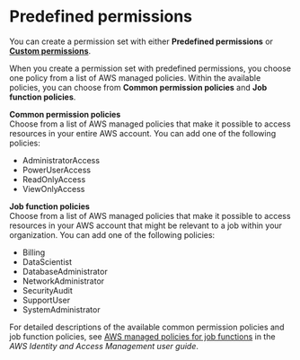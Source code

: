 # Predefined permissions<a name="permissionsetpredefined"></a>

You can create a permission set with either **Predefined permissions** or **[Custom permissions](permissionsetcustom.md)**\.

When you create a permission set with predefined permissions, you choose one policy from a list of AWS managed policies\. Within the available policies, you can choose from **Common permission policies** and **Job function policies**\.

**Common permission policies**  
Choose from a list of AWS managed policies that make it possible to access resources in your entire AWS account\. You can add one of the following policies:  
+ AdministratorAccess
+ PowerUserAccess
+ ReadOnlyAccess
+ ViewOnlyAccess

**Job function policies**  
Choose from a list of AWS managed policies that make it possible to access resources in your AWS account that might be relevant to a job within your organization\. You can add one of the following policies:  
+ Billing
+ DataScientist
+ DatabaseAdministrator
+ NetworkAdministrator
+ SecurityAudit
+ SupportUser
+ SystemAdministrator

For detailed descriptions of the available common permission policies and job function policies, see [AWS managed policies for job functions](https://docs.aws.amazon.com/IAM/latest/UserGuide/access_policies_job-functions.html) in the *AWS Identity and Access Management user guide*\.